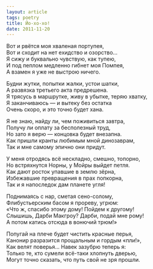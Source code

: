 ```yaml
---
layout: article
tags: poetry
title: Йо-хо-хо!
date: 2011-11-20
---
```


Вот и рвётся моя хваленая портупея,<br>
Вот и сходит на нет ехидство и озорство...<br>
Я сижу и буквально чувствую, как тупею,<br>
И под пеплом медленно гибнет моя Помпея,<br>
А взамен я уже не выстрою ничего.<br>

Будни жутки, попытки жалки, устои шатки,<br>
А развязка третьего акта предрешена.<br>
Я трясусь в маршрутке, живу в убытке, теряю хватку,<br>
Я заканчиваюсь — и вытеку без остатка<br>
Очень скоро, и это точно будет хана.<br>

Я не знаю, найду ли, чем поживиться завтра,<br>
Получу ли оплату за бесполезный труд,<br>
Но зато я верю — концовка будет внезапна.<br>
Как пришли кранты любимым мной динозаврам,<br>
Так и мне самому эпично они придут.<br>

У меня отродясь всё нескладно, смешно, топорно,<br>
Но встряхнутся Норны, у Мойры выйдет петля.<br>
Как дают росток упавшие в землю зёрна,<br>
Избежавшие превращения в прах попкорна,<br>
Так и я напоследок дам планете угля!<br>

Поднимаясь с нар, сметая сено-солому,<br>
Флибустьерским басом я прореву, угрюм:<br>
«Что ж, спасибо этому дому! Пойдем к другому!<br>
Слышишь, Дарби Макгроу? Дарби, подай мне рому!<br>
А потом катись отсюда в вонючий трюм!»<br>

Попугай на плече будет чистить красные перья,<br>
Канонир разразится прощальным и гордым «пли!»,<br>
Как велят поверья... Навек зазубрю теперь я:<br>
Только те, кто сумели всё-таки хлопнуть дверью,<br>
Могут точно сказать, что путь свой не зря прошли.
